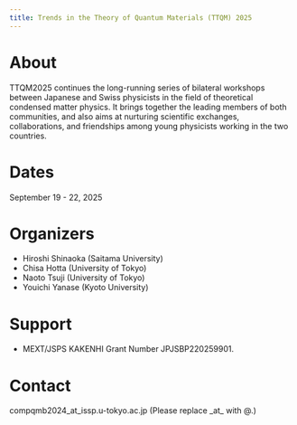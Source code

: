```yaml
---
title: Trends in the Theory of Quantum Materials (TTQM) 2025
---
```


# About
TTQM2025 continues the long-running series of bilateral workshops between Japanese and Swiss physicists in the field of theoretical condensed matter physics. It brings together the leading members of both communities, and also aims at nurturing scientific exchanges, collaborations, and friendships among young physicists working in the two countries.

# Dates 
September 19 - 22, 2025

<!--
# Booklet
[PDF](/assets/booklet.pdf)


# Program
* [Scientific program](/assets/program.pdf)
* [Titles and abstracts of invited talks](invitedtalks.html)
* [Self-organized hands-on session](self-organized-hands-on.html): 15:10-18:00, September 27th


# Poster presentation
[Poster list](/assets/posters.pdf)
* The board size will be 164Hx113Wcm.
* Each presenter will have 1 minute to deliver their flash talk.

# Venue
Lecture room A632 at [ISSP, Kashiwa Campus, Univ. Tokyo](https://www.issp.u-tokyo.ac.jp/maincontents/access_en.html).
A [floor map](https://www.issp.u-tokyo.ac.jp/maincontents/floor6f_en.html) is available online.

# Accommodations
We will provide hotel rooms for invited speakers. Other attendees may arrange their own hotel accommodations or reserve rooms in [Kashiwa Guest House](https://www.issp.u-tokyo.ac.jp/maincontents/accommodation_en.html) directly via their reservation system. Reservations for the guest house will start 3 months before the stay date. A detailed instruction is available [here](guesthouse.html).

# Registration fee
Free

# Registration (closed)
[Registration Form (Deadline: August 31th, 2024)](https://docs.google.com/forms/d/e/1FAIpQLSe7M6RfsJytfHC5PCLPmocCSD892kNlp1UbHUILVzSPtYQrYA/viewform)


# Invited speakers (in alphabetical order)
* Kun Chen (Institute of Theoretical Physics, Chinese Academy of Sciences, China)
* Philippe Corboz (University of Amsterdam, Netherlands)
* Xinyang Dong (Institute of Physics Chinese Academy of Sciences, Beijing, China)
* Matthias Gohlke (Okinawa Institute of Science and Technology Graduate University, Japan)
* Hideaki Hakoshima (Osaka University, Japan)
* Wei Hu (University of Science and Technology of China, China)
* Etsuko Itou (YITP, Kyoto University, Japan)
* Róbert Izsák（Riverlane, UK)
* Jason Kaye (CCQ, Flatiron institute)
* Bálint Koczor (University of Oxford, UK)
* Jin-Guo Liu (Hong Kong University of Science and Technology, China)
* Yi Lu (Physics department of Nanjing University, China)
* Mario Motta (IBM Research Almaden, USA)
* Alexander Wietek (Max Planck Institute for the Physics of Complex Systems, Germany)
* Pan Zhang (Institute of Theoretical Physics, Chinese Academy of Sciences, China)
* Daniel Marti-Dafcik (University of Oxford, UK)
-->

# Organizers
* Hiroshi Shinaoka (Saitama University)
* Chisa Hotta (University of Tokyo)
* Naoto Tsuji (University of Tokyo)
* Youichi Yanase (Kyoto University)

# Support
* MEXT/JSPS KAKENHI Grant Number JPJSBP220259901.

<!--
<img src="./QCHybrid-logo-RGB03.png" alt="FWF" width="25%"/>
-->

# Contact
compqmb2024_at_issp.u-tokyo.ac.jp (Please replace \_at\_ with @.)
